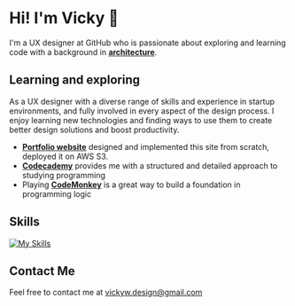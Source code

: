 # Hi! I'm Vicky 👋
I'm a UX designer at GitHub who is passionate about exploring and learning code with a background in **[architecture](https://vickywang.me/architecture)**. 

## Learning and exploring
As a UX designer with a diverse range of skills and experience in startup environments, and fully involved in every aspect of the design process. I enjoy learning new technologies and finding ways to use them to create better design solutions and boost productivity.
- **[Portfolio website](https://vickywang.me)** designed and implemented this site from scratch, deployed it on AWS S3.
- **[Codecademy](https://www.codecademy.com/profiles/vicky_w)** provides me with a structured and detailed approach to studying programming
- Playing **[CodeMonkey](https://www.codemonkey.com/)** is a great way to build a foundation in programming logic

## Skills
[![My Skills](https://skillicons.dev/icons?i=figma,ps,ai,vscode,html,css,js)](https://skillicons.dev)

## Contact Me
Feel free to contact me at vickyw.design@gmail.com

<!--
**vicky-wyq/vicky-wyq** is a ✨ _special_ ✨ repository because its `README.md` (this file) appears on your GitHub profile.

Here are some ideas to get you started:

- 🔭 I’m currently working on ...
- 🌱 I’m currently learning ...
- 👯 I’m looking to collaborate on ...
- 🤔 I’m looking for help with ...
- 💬 Ask me about ...
- 📫 How to reach me: ...
- 😄 Pronouns: ...
- ⚡ Fun fact: ...
-->
